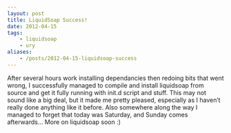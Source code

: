 ```yaml
---
layout: post
title: LiquidSoap Success!
date: 2012-04-15
tags:
    - liquidsoap
    - ury
aliases:
    - /posts/2012-04-15-liquidsoap-success
---
```

After several hours work installing dependancies then redoing bits that went wrong, I successfully managed to compile and install liquidsoap from source and get it fully running with init.d script and stuff. This may not sound like a big deal, but it made me pretty pleased, especially as I haven’t really done anything like it before. Also somewhere along the way I managed to forget that today was Saturday, and Sunday comes afterwards… More on liquidsoap soon :)
